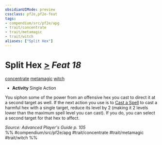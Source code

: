 ```yaml
---
obsidianUIMode: preview
cssclass: pf2e,pf2e-feat
tags:
- compendium/src/pf2e/apg
- trait/concentrate
- trait/metamagic
- trait/witch
aliases: ["Split Hex"]
---
```

# Split Hex  [>](/rules/core-rulebook/chapter-9-playing-the-game.md#Actions "Single Action") *Feat 18*  
[concentrate](/rules/traits/concentrate.md)  [metamagic](/rules/traits/metamagic.md)  [witch](/rules/traits/witch-apg.md)  

- **Activity** Single Action

You siphon some of the power from an offensive hex you cast to direct it at a second target as well. If the next action you use is to [Cast a Spell](/rules/actions/cast-a-spell.md) to cast a harmful hex with a single target, reduce its level by 2 (making it 2 levels lower than the maximum spell level you can cast). If you do, you can select a second target for that hex to affect.

*Source: Advanced Player's Guide p. 105*  
%% #compendium/src/pf2e/apg #trait/concentrate #trait/metamagic #trait/witch %%